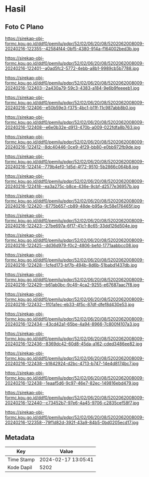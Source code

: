 # Hasil

## Foto C Plano

https://sirekap-obj-formc.kpu.go.id/ddf0/pemilu/pdpr/52/02/06/20/08/5202062008009-20240216-122355--42584f44-0bf5-4380-914a-f164002bed3b.jpg

https://sirekap-obj-formc.kpu.go.id/ddf0/pemilu/pdpr/52/02/06/20/08/5202062008009-20240216-122401--a0ad5fc2-5772-4ebb-a8b1-9989cb5b7788.jpg

https://sirekap-obj-formc.kpu.go.id/ddf0/pemilu/pdpr/52/02/06/20/08/5202062008009-20240216-122403--2a430a79-59c3-4383-a184-9e6b9feeeeb1.jpg

https://sirekap-obj-formc.kpu.go.id/ddf0/pemilu/pdpr/52/02/06/20/08/5202062008009-20240216-122406--e50b59e3-f375-4bc1-b11f-11c987abb8b0.jpg

https://sirekap-obj-formc.kpu.go.id/ddf0/pemilu/pdpr/52/02/06/20/08/5202062008009-20240216-122408--e6e0b32e-d913-470b-a009-022fdfa8b763.jpg

https://sirekap-obj-formc.kpu.go.id/ddf0/pemilu/pdpr/52/02/06/20/08/5202062008009-20240216-122412--8dc40446-0ce9-4f29-bb80-e0bb972fb9de.jpg

https://sirekap-obj-formc.kpu.go.id/ddf0/pemilu/pdpr/52/02/06/20/08/5202062008009-20240216-122414--779b4ef0-1d5d-4f72-9510-5b2866c064b8.jpg

https://sirekap-obj-formc.kpu.go.id/ddf0/pemilu/pdpr/52/02/06/20/08/5202062008009-20240216-122418--ea3a275c-b8ce-436e-9cbf-d2577e36957b.jpg

https://sirekap-obj-formc.kpu.go.id/ddf0/pemilu/pdpr/52/02/06/20/08/5202062008009-20240216-122420--6775b657-cb89-48de-b95a-9c58e176465f.jpg

https://sirekap-obj-formc.kpu.go.id/ddf0/pemilu/pdpr/52/02/06/20/08/5202062008009-20240216-122423--27be697a-6f17-41c1-8c65-33dd126d504e.jpg

https://sirekap-obj-formc.kpu.go.id/ddf0/pemilu/pdpr/52/02/06/20/08/5202062008009-20240216-122425--dd36d979-f0c2-4806-befd-1771aabbcc08.jpg

https://sirekap-obj-formc.kpu.go.id/ddf0/pemilu/pdpr/52/02/06/20/08/5202062008009-20240216-122428--1cfed173-bf7b-494b-8d6b-51babd1437db.jpg

https://sirekap-obj-formc.kpu.go.id/ddf0/pemilu/pdpr/52/02/06/20/08/5202062008009-20240216-122429--b61ab0bc-9c49-4ca2-9255-e67687aac7f8.jpg

https://sirekap-obj-formc.kpu.go.id/ddf0/pemilu/pdpr/52/02/06/20/08/5202062008009-20240216-122432--1f01a1ec-eb33-4f5c-87df-dfef8d430e53.jpg

https://sirekap-obj-formc.kpu.go.id/ddf0/pemilu/pdpr/52/02/06/20/08/5202062008009-20240216-122434--43cd42a1-65be-4a94-8966-7c800f4107a3.jpg

https://sirekap-obj-formc.kpu.go.id/ddf0/pemilu/pdpr/52/02/06/20/08/5202062008009-20240216-122436--8369dc42-60d8-45da-a162-cded3486ee82.jpg

https://sirekap-obj-formc.kpu.go.id/ddf0/pemilu/pdpr/52/02/06/20/08/5202062008009-20240216-122438--b1842924-d2bc-4713-b747-14e4d8174bc7.jpg

https://sirekap-obj-formc.kpu.go.id/ddf0/pemilu/pdpr/52/02/06/20/08/5202062008009-20240216-122438--1eaaf5d6-9c97-46e7-82ec-149816ebd479.jpg

https://sirekap-obj-formc.kpu.go.id/ddf0/pemilu/pdpr/52/02/06/20/08/5202062008009-20240216-122440--c73452b7-97e6-4a45-9706-c2835cef58f7.jpg

https://sirekap-obj-formc.kpu.go.id/ddf0/pemilu/pdpr/52/02/06/20/08/5202062008009-20240216-122358--79f1d82d-392f-43a9-84b5-0bd0205ecd17.jpg


## Metadata

| Key        | Value               |
| ---------- | ------------------- |
| Time Stamp | 2024-02-17 13:05:41 |
| Kode Dapil | 5202                |



